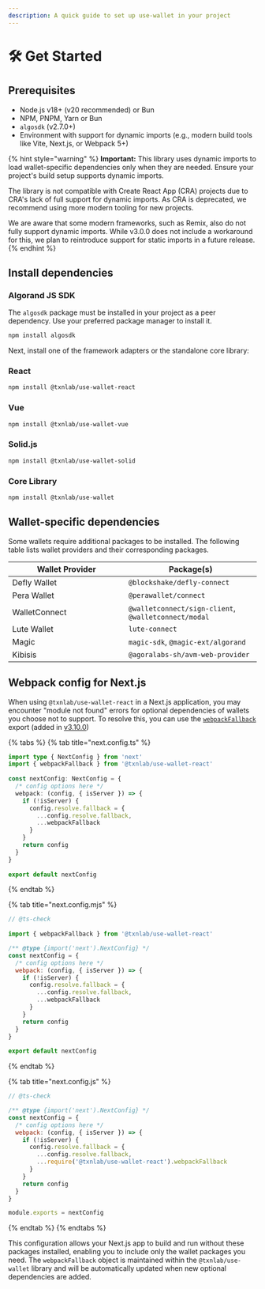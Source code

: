 ```yaml
---
description: A quick guide to set up use-wallet in your project
---
```


# 🛠️ Get Started

## Prerequisites

* Node.js v18+ (v20 recommended) or Bun
* NPM, PNPM, Yarn or Bun
* `algosdk` (v2.7.0+)
* Environment with support for dynamic imports (e.g., modern build tools like Vite, Next.js, or Webpack 5+)

{% hint style="warning" %}
**Important:** This library uses dynamic imports to load wallet-specific dependencies only when they are needed. Ensure your project's build setup supports dynamic imports.

The library is not compatible with Create React App (CRA) projects due to CRA's lack of full support for dynamic imports. As CRA is deprecated, we recommend using more modern tooling for new projects.

We are aware that some modern frameworks, such as Remix, also do not fully support dynamic imports. While v3.0.0 does not include a workaround for this, we plan to reintroduce support for static imports in a future release.
{% endhint %}

## Install dependencies

### Algorand JS SDK

The `algosdk` package must be installed in your project as a peer dependency. Use your preferred package manager to install it.

```bash
npm install algosdk
```

Next, install one of the framework adapters or the standalone core library:

### React

```bash
npm install @txnlab/use-wallet-react
```

### Vue

```bash
npm install @txnlab/use-wallet-vue
```

### Solid.js

```bash
npm install @txnlab/use-wallet-solid
```

### Core Library

```bash
npm install @txnlab/use-wallet
```

## Wallet-specific dependencies

Some wallets require additional packages to be installed. The following table lists wallet providers and their corresponding packages.

<table><thead><tr><th width="220">Wallet Provider</th><th>Package(s)</th></tr></thead><tbody><tr><td>Defly Wallet</td><td><code>@blockshake/defly-connect</code></td></tr><tr><td>Pera Wallet</td><td><code>@perawallet/connect</code></td></tr><tr><td>WalletConnect</td><td><code>@walletconnect/sign-client</code>, <code>@walletconnect/modal</code></td></tr><tr><td>Lute Wallet</td><td><code>lute-connect</code></td></tr><tr><td>Magic</td><td><code>magic-sdk</code>, <code>@magic-ext/algorand</code></td></tr><tr><td>Kibisis</td><td><code>@agoralabs-sh/avm-web-provider</code></td></tr></tbody></table>

## Webpack config for Next.js

When using `@txnlab/use-wallet-react` in a Next.js application, you may encounter "module not found" errors for optional dependencies of wallets you choose not to support. To resolve this, you can use the [`webpackFallback`](https://github.com/TxnLab/use-wallet/blob/main/packages/use-wallet/src/webpack.ts) export (added in [v3.10.0](https://github.com/TxnLab/use-wallet/releases/tag/v3.10.0))

{% tabs %}
{% tab title="next.config.ts" %}
```typescript
import type { NextConfig } from 'next'
import { webpackFallback } from '@txnlab/use-wallet-react'
 
const nextConfig: NextConfig = {
  /* config options here */
  webpack: (config, { isServer }) => {
    if (!isServer) {
      config.resolve.fallback = {
        ...config.resolve.fallback,
        ...webpackFallback
      }
    }
    return config
  }
}
 
export default nextConfig
```
{% endtab %}

{% tab title="next.config.mjs" %}
```javascript
// @ts-check
 
import { webpackFallback } from '@txnlab/use-wallet-react'

/** @type {import('next').NextConfig} */
const nextConfig = {
  /* config options here */
  webpack: (config, { isServer }) => {
    if (!isServer) {
      config.resolve.fallback = {
        ...config.resolve.fallback,
        ...webpackFallback
      }
    }
    return config
  }
}
 
export default nextConfig
```
{% endtab %}

{% tab title="next.config.js" %}
```javascript
// @ts-check

/** @type {import('next').NextConfig} */
const nextConfig = {
  /* config options here */
  webpack: (config, { isServer }) => {
    if (!isServer) {
      config.resolve.fallback = {
        ...config.resolve.fallback,
        ...require('@txnlab/use-wallet-react').webpackFallback
      }
    }
    return config
  }
}

module.exports = nextConfig
```
{% endtab %}
{% endtabs %}

This configuration allows your Next.js app to build and run without these packages installed, enabling you to include only the wallet packages you need. The `webpackFallback` object is maintained within the `@txnlab/use-wallet` library and will be automatically updated when new optional dependencies are added.
